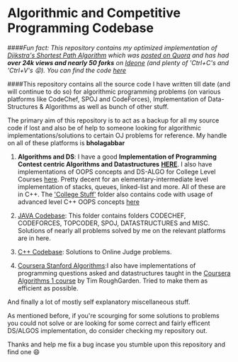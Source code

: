 # Algorithmic and Competitive Programming Codebase

####*Fun fact: This repository contains my optimized implementation of [Djikstra's Shortest Path Algorithm](https://en.wikipedia.org/wiki/Dijkstra%27s_algorithm) which was [posted on Quora](https://www.quora.com/What-is-the-most-simple-efficient-C++-code-for-Dijkstras-shortest-path-algorithm/answer/Shreyans-Sheth-1) and has had <b>over 24k views and nearly 50 forks</b> on [Ideone](http://ideone.com/qkmt31) (and plenty of 'Ctrl+C's and 'Ctrl+V's :stuck_out_tongue_closed_eyes:). You can find the code [here](https://github.com/bholagabbar/algorithmic-programming/blob/master/Code/WorkspaceB/C++%20Files/DS_ALGO/GRAPH%20ALGOS/DIJKSTRA/DIJKSTRA_USE.cpp)*

####This repository contains all the source code I have written till date (and will continue to do so) for algorithmic programming problems (on various platforms like CodeChef, SPOJ and CodeForces), Implementation of Data-Structures & Algorithms as well as bunch of other stuff.

The primary aim of this repository is to act as a backup for all my source code if lost and also be of help to someone looking for algorithmic implementations/solutions to certain OJ problems for reference.  My handle on all of these platforms is **bholagabbar**

1. **Algorithms and DS**: I have a good **Implementation of Programming Contest centric Algorithms and Datastructures** [**HERE**](https://github.com/bholagabbar/CP-algorithmic-programming-database/tree/master/Code/WorkspaceB/C%2B%2B%20Files/DS_ALGO). I also have implementations of OOPS concepts and DS-ALGO for College Level Courses [here](https://github.com/bholagabbar/CP-algorithmic-programming-database/tree/master/Code/WorkspaceB/College%20stuff/CSE%20220%20%28DSA%29). Pretty decent for an elementary-intermediate level implementation of stacks, queues, linked-list and more. All of these are in C++. The ['College Stuff'](https://github.com/bholagabbar/CP-algorithmic-programming-database/tree/master/Code/WorkspaceB/College%20stuff) folder also contains code with usage of advanced level C++ OOPS concepts [here](https://github.com/bholagabbar/CP-algorithmic-programming-database/tree/master/Code/WorkspaceB/College%20stuff/CSE%20219%28OOPS%29)

2. [JAVA Codebase](https://github.com/bholagabbar/algorithmic-programming/tree/master/Code/src): This folder contains folders CODECHEF, CODEFORCES, TOPCODER, SPOJ, DATASTRUCTURES and MISC. Solutions of nearly all problems solved by me on the relevant platforms are in here.

3. [C++ Codebase](https://github.com/bholagabbar/CP-algorithmic-programming-database/tree/master/Code/WorkspaceB/C%2B%2B%20Files): Solutions to Online Judge problems.

4. [Coursera Stanford Algorithms](https://github.com/bholagabbar/CP-algorithmic-programming-database/tree/master/Code/WorkspaceB/Coursera_Algo1):I also have implementations of programming questions asked and datastructures taught in the [Coursera Algorithms 1 course](https://www.coursera.org/course/algo1) by Tim RoughGarden. Tried to make them as efficient as possible.

And finally a lot of mostly self explanatory miscellaneous stuff. 

As mentioned before, if you're scourging for some solutions to problems you could not solve or are looking for some correct and fairly efficent DS/ALGOS implementation, do consider checking my repository out. 

Thanks and help me fix a bug incase you stumble upon this repository and find one :smile:
